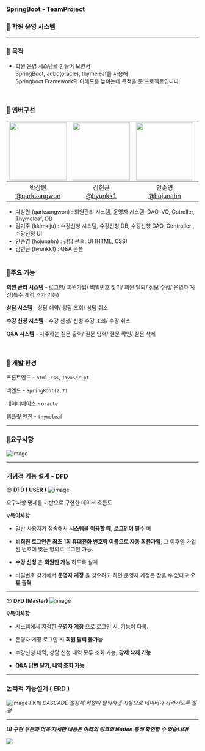 ### SpringBoot - TeamProject
### 🏫 학원 운영 시스템
---

### 🎯 목적
- 학원 운영 시스템을 만들어 보면서<br>SpringBoot, Jdbc(oracle), thymeleaf를 사용해<br> Springboot Framework의 이해도를 높이는데 목적을 둔 프로젝트입니다.

<br>

### 👥 멤버구성
|<img src="https://avatars.githubusercontent.com/u/113305463?v=4" width="150" height="150"/>|<img src="https://avatars.githubusercontent.com/u/161570968?v=4" width="150" height="150"/>|<img src="https://avatars.githubusercontent.com/u/163942942?v=4" width="150" height="150"/>|<img src="https://avatars.githubusercontent.com/u/161571071?v=4" width="150" height="150"/>|
|:-:|:-:|:-:|:-:|
|박상원<br/>[@qarksangwon](https://github.com/qarksangwon)|김현근<br/>[@hyunkk1](https://github.com/hyunkk1)|안준영<br/>[@hojunahn](https://github.com/hojunahn)|김기주<br/>[@kkimkiju](https://github.com/kkimkiju)|
  - 박상원 (qarksangwon) : 회원관리 시스템, 운영자 시스템, DAO, VO, Cotroller, Thymeleaf, DB
  - 김기주 (kkimkiju) : 수강신청 시스템, 수강신청 DB, 수강신청 DAO, Controller , 수강신청 UI
  - 안준영 (hojunahn) : 상담 콘솔, UI (HTML, CSS)  
  - 김현근 (hyunkk1) : Q&A 콘솔
<br><br>


### 📌주요 기능
__회원 관리 시스템__ - 로그인/ 회원가입/ 비밀번호 찾기/ 회원 탈퇴/ 정보 수정/ 운영자 계정(특수 계정 추가 기능)

__상담 시스템__ - 상담 예약/ 상담 조회/ 상담 취소

__수강 신청 시스템__ - 수강 신청/ 신청 수강 조회/ 수강 취소

__Q&A 시스템__ - 자주하는 질문 출력/ 질문 입력/ 질문 확인/ 질문 삭제

<br>

### 🔧 개발 환경
프론트엔드 - `html`, `css`, `JavaScript`

백엔드 - `SpringBoot(2.7)`

데이터베이스 - `oracle`

템플릿 엔진 - `thymeleaf`


---

### 📜요구사항 
![image](https://github.com/qarksangwon/springDB/assets/113305463/b10e2dae-633c-47a1-9fe7-7375625626e8)

---

### 개념적 기능 설계 - DFD
😊 __DFD ( USER )__ 
![image](https://github.com/qarksangwon/springDB/assets/113305463/d9274b94-62e5-4977-9afa-a1590e9f4376)

요구사항 명세를 기반으로 구현한 데이터 흐름도

__💡특이사항__

  - 일반 사용자가 접속해서 __시스템을 이용할 때, 로그인이 필수__ 며 

  - __비회원 로그인은 최초 1회 휴대전화 번호랑 이름으로 자동 회원가입__, 그 이후엔 가입된 번호에 맞는 명의로 로그인 가능.

  - __수강 신청__ 은 __회원만 가능__ 하도록 설계

  - 비밀번호 찾기에서 __운영자 계정__ 을 찾으려고 하면 운영자 계정은 찾을 수 없다고 __오류 출력__

---

😎 __DFD (Master)__
![image](https://github.com/qarksangwon/springDB/assets/113305463/60535893-4d35-482f-98fb-71c6a5c72fc5)

__💡특이사항__

  - 시스템에서 지정한 __운영자 계정__ 으로 로그인 시, 기능이 다름.

  - 운영자 계정 로그인 시 __회원 탈퇴 불가능__

  - 수강신청 내역, 상담 신청 내역 모두 조회 가능, __강제 삭제 가능__

  - __Q&A 답변 달기, 내역 조회 가능__

---

### 논리적 기능설계 ( ERD )
![image](https://github.com/qarksangwon/springDB/assets/113305463/d27a08cf-48b8-432d-82dd-c362a85ccc51)
_FK에 CASCADE 설정해 회원이 탈퇴하면 자동으로 데이터가 사라지도록 설정_

---

___UI 구현 부분과 더욱 자세한 내용은 아래의 링크의 Notion 통해 확인할 수 있습니다!___

  <a href="https://www.notion.so/Spring-boot-jdbc-68818c41e7634e99b3d615e4057acce2">
    <img src="https://img.shields.io/badge/TeamProject-0000ff?style=for-the-badge&logo=notion&logoColor=#ECD53F">
  </a>
